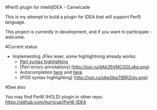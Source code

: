 #Perl5 plugin for IntellijIDEA - Camelcade

This is my attempt to build a plugin for IDEA that will support Perl5 language.

This project is currently in development, and if you want to participate - welcome.

#Current status

* Implementing JFlex lexer, some highlightning already works:
  * [Perl syntax highlighting](http://joxi.ru/E2pvKY6F17ZOrY.png)
  * [Perl errors annotations] (http://joxi.ru/4Ak35VMCG0LyAq.png)
  * Autocompletion [here](http://dl2.joxi.net/drive/0004/3351/294167/150425/f3b95c5607.png) and [here](http://dl2.joxi.net/drive/0004/3351/294167/150425/bd420e815f.png)
  * [POD syntax highlighting] (http://joxi.ru/xAeGbp7tBRjZmy.png)

#See also

You may find Perl6 (HOLD) plugin in other repo: https://github.com/hurricup/Perl6-IDEA